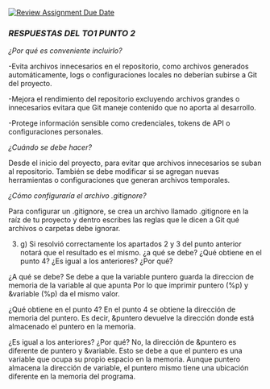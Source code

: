 [![Review Assignment Due Date](https://classroom.github.com/assets/deadline-readme-button-22041afd0340ce965d47ae6ef1cefeee28c7c493a6346c4f15d667ab976d596c.svg)](https://classroom.github.com/a/kl-E8VQf)


### *RESPUESTAS DEL TO1 PUNTO 2*

_¿Por qué es conveniente incluirlo?_

-Evita archivos innecesarios en el repositorio, como archivos generados automáticamente, logs o configuraciones locales no deberían subirse a Git del proyecto.

-Mejora el rendimiento del repositorio excluyendo archivos grandes o innecesarios evitara que Git maneje contenido que no aporta al desarrollo.

-Protege información sensible como credenciales, tokens de API o configuraciones personales.

_¿Cuándo se debe hacer?_

Desde el inicio del proyecto, para evitar que archivos innecesarios se suban al repositorio. 
También se debe modificar si se agregan nuevas herramientas o configuraciones que generan archivos temporales.

_¿Cómo configuraría el archivo .gitignore?_

Para configurar un .gitignore, se crea un archivo llamado .gitignore en la raíz de tu proyecto y dentro escribes las reglas 
que le dicen a Git qué archivos o carpetas debe ignorar.


3. g) Si resolvió correctamente los apartados 2 y 3 del punto anterior notará
que el resultado es el mismo. ¿a qué se debe? ¿Qué obtiene en el
punto 4? ¿Es igual a los anteriores? ¿Por qué?

¿A qué se debe? 
Se debe a que la variable puntero guarda la direccion de memoria de la variable al que apunta
Por lo que imprimir puntero (%p) y &variable (%p) da el mismo valor.

¿Qué obtiene en el punto 4?
En el punto 4 se obtiene la dirección de memoria del puntero. 
Es decir, &puntero devuelve la dirección donde está almacenado el puntero en la memoria.

¿Es igual a los anteriores? ¿Por qué?
No, la dirección de &puntero es diferente de puntero y &variable. 
Esto se debe a que el puntero es una variable que ocupa su propio espacio en la memoria. 
Aunque puntero almacena la dirección de variable, el puntero mismo tiene una ubicación diferente en la memoria del programa.

